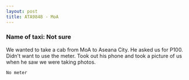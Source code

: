 ```yaml
---
layout: post
title: ATA9848 - MoA
---
```


### Name of taxi: Not sure

We wanted to take a cab from MoA to Aseana City. He asked us for P100. Didn't want to use the meter. Took out his phone and took a picture of us when he saw we were taking photos.

```No meter```
